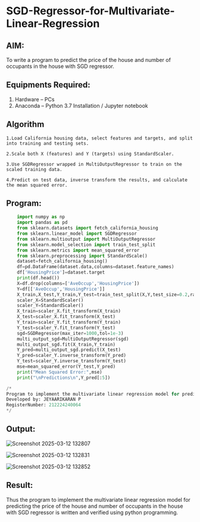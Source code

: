 # SGD-Regressor-for-Multivariate-Linear-Regression

## AIM:
To write a program to predict the price of the house and number of occupants in the house with SGD regressor.

## Equipments Required:
1. Hardware – PCs
2. Anaconda – Python 3.7 Installation / Jupyter notebook

## Algorithm
```
1.Load California housing data, select features and targets, and split into training and testing sets.

2.Scale both X (features) and Y (targets) using StandardScaler.

3.Use SGDRegressor wrapped in MultiOutputRegressor to train on the scaled training data.

4.Predict on test data, inverse transform the results, and calculate the mean squared error.
```
## Program:
```.py
    import numpy as np
    import pandas as pd
    from sklearn.datasets import fetch_california_housing
    from sklearn.linear_model import SGDRegressor
    from sklearn.multioutput import MultiOutputRegressor
    from sklearn.model_selection import train_test_split
    from sklearn.metrics import mean_squared_error
    from sklearn.preprocessing import StandardScale()
    dataset=fetch_california_housing()
    df=pd.DataFrame(dataset.data,columns=dataset.feature_names)
    df['HousingPrice']=dataset.target
    print(df.head())
    X=df.drop(columns=['AveOccup','HousingPrice'])
    Y=df[['AveOccup','HousingPrice']]
    X_train,X_test,Y_train,Y_test=train_test_split(X,Y,test_size=0.2,random_state=42)
    scaler_X=StandardScaler()
    scaler_Y=StandardScaler()
    X_train=scaler_X.fit_transform(X_train)
    X_test=scaler_X.fit_transform(X_test)
    Y_train=scaler_Y.fit_transform(Y_train)
    Y_test=scaler_Y.fit_transform(Y_test)
    sgd=SGDRegressor(max_iter=1000,tol=1e-3)
    multi_output_sgd=MultiOutputRegressor(sgd)
    multi_output_sgd.fit(X_train,Y_train)
    Y_pred=multi_output_sgd.predict(X_test)
    Y_pred=scaler_Y.inverse_transform(Y_pred)
    Y_test=scaler_Y.inverse_transform(Y_test)
    mse=mean_squared_error(Y_test,Y_pred)
    print("Mean Squared Error:",mse)
    print("\nPredictions\n",Y_pred[:5])

/*
Program to implement the multivariate linear regression model for predicting the price of the house and number of occupants in the house with SGD regressor.
Developed by: JEYAARIKARAN P
RegisterNumber: 212224240064 
*/
```

## Output:

![Screenshot 2025-03-12 132807](https://github.com/user-attachments/assets/812e9d4c-7150-4fb6-9ceb-ac098b1569cc)



![Screenshot 2025-03-12 132831](https://github.com/user-attachments/assets/35af689e-b53d-469c-8012-8a1d53b42c33)



![Screenshot 2025-03-12 132852](https://github.com/user-attachments/assets/826bcf43-9e1e-4db0-ba51-45b35efa105a)



## Result:
Thus the program to implement the multivariate linear regression model for predicting the price of the house and number of occupants in the house with SGD regressor is written and verified using python programming.
